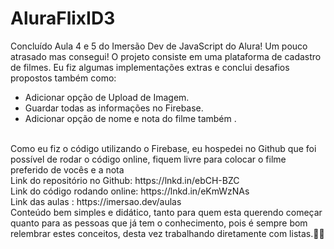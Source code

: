 # AluraFlixID3

Concluído Aula 4 e 5 do Imersão Dev de JavaScript do Alura!
Um pouco atrasado mas consegui! O projeto consiste em uma plataforma de cadastro de filmes.
Eu fiz algumas implementações extras e conclui desafios propostos também como:
* Adicionar opção de Upload de Imagem.
* Guardar todas as informações no Firebase.
* Adicionar opção de nome e nota do filme também .
 </br>
Como eu fiz o código utilizando o Firebase, eu hospedei no Github que foi possível de rodar o código online, fiquem livre para colocar o filme preferido de vocês e a nota
</br>Link do repositório no Github: https://lnkd.in/ebCH-BZC
</br>Link do código rodando online: https://lnkd.in/eKmWzNAs
</br>Link das aulas : https://imersao.dev/aulas
</br>Conteúdo bem simples e didático, tanto para quem esta querendo começar quanto para as pessoas que já tem o conhecimento, pois é sempre bom relembrar estes conceitos, desta vez trabalhando diretamente com listas.🧠📖
